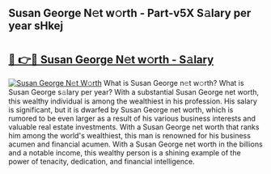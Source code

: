 ## Susan George N𝚎t w𝚘rth - Part-v5X S𝚊lary per year sHkej

# <h2><a href="http://gc38y15.nevu.top/?p=Susan+George">🔗 👉🔴 Susan George N𝚎t w𝚘rth - S𝚊lary</a></h2>

[![Susan George N𝚎t W𝚘rth](https://i.imgur.com/Oavwk0R.jpeg)](http://gc38y15.nevu.top/?p=Susan+George)
What is Susan George n𝚎t w𝚘rth? What is Susan George s𝚊lary per year?
With a substantial Susan George net worth, this wealthy individual is among the wealthiest in his profession. His salary is significant, but it is dwarfed by Susan George net worth, which is rumored to be even larger as a result of his various business interests and valuable real estate investments. With a Susan George net worth that ranks him among the world's wealthiest, this man is renowned for his business acumen and financial acumen. With a Susan George net worth in the billions and a notable income, this wealthy person is a shining example of the power of tenacity, dedication, and financial intelligence.
